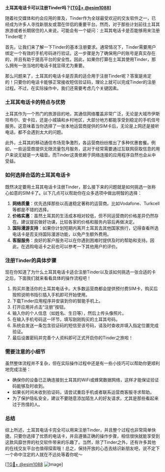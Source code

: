 **土耳其电话卡可以注册Tinder吗？[[TG💪+ @esim1088](https://t.me/s/esim1088)]**

随着社交媒体和约会应用的普及，Tinder作为全球最受欢迎的交友软件之一，已经成为许多人寻找新朋友或潜在伴侣的重要平台。然而，对于那些计划前往土耳其旅游或者长期居住的人来说，可能会有一个疑问：土耳其电话卡是否能够用来注册Tinder呢？

首先，让我们来了解一下Tinder的基本注册要求。通常情况下，Tinder需要用户绑定一个有效的手机号码进行验证。这一步骤是为了确保用户的账号是真实存在的，并且有助于提高平台的安全性。因此，如果你打算在土耳其使用Tinder，那么拥有一张当地的电话卡就显得尤为重要。

那么问题来了，土耳其的电话卡是否真的适合用于注册Tinder呢？答案是肯定的！只要你的电话卡能够正常接收短信验证码，理论上就可以完成Tinder的注册过程。不过，在实际操作中，我们还需要考虑几个关键因素。

### **土耳其电话卡的特点与优势**

土耳其作为一个热门的旅游目的地，其通信网络覆盖非常广泛，无论是大城市伊斯坦布尔、安卡拉，还是小城镇和乡村地区，大部分地方都能享受到稳定的手机信号服务。这意味着当你选择了一张本地运营商提供的SIM卡后，无论是上网还是接听电话，都不会遇到太大的问题。

此外，土耳其的移动通信市场竞争激烈，各运营商纷纷推出了多种优惠套餐。例如，一些运营商提供无限流量包月服务，这对于经常需要通过互联网获取信息的用户来说无疑是一大福音。而Tinder这类依赖于网络连接的应用程序自然也会从中受益。

### **如何选择合适的土耳其电话卡**

既然决定要用土耳其电话卡注册Tinder，那么接下来的问题就是如何挑选一张称心如意的SIM卡了。以下几点可以帮助你在众多选项中做出明智的选择：

1. **网络质量**：优先选择那些以高速稳定著称的运营商。比如Vodafone、Turkcell等都是不错的选择。
2. **价格实惠**：虽然土耳其的生活成本相对较低，但不同运营商的价格差异仍然存在。建议提前做好功课，比较各家的价格和服务内容后再做决定。
3. **国际漫游支持**：如果你计划短期内离开土耳其去其他国家旅行，记得查看所选电话卡是否支持国际漫游功能，以免产生额外费用。
4. **客服服务**：良好的客户服务可以在你遇到困难时提供及时的帮助和支持。因此，在选购电话卡之前也可以参考一下其他用户的评价。

### **注册Tinder的具体步骤**

现在你知道了为什么土耳其电话卡适合注册Tinder以及该如何挑选一张合适的卡之后，下面我们就来看看具体的操作流程吧！

1. 购买并激活你的土耳其电话卡。大多数运营商都会提供预付费SIM卡，购买后按照说明书指引插入手机即可开始使用。
2. 下载Tinder应用程序并安装到你的智能手机上。
3. 打开应用并点击“注册”按钮。
4. 输入你的个人信息（如姓名、生日等），然后上传头像照片。
5. 在输入手机号码这一环节，填写刚刚购买的土耳其号码。
6. 系统会发送一条包含验证码的短信至该号码，请及时查收并填入指定位置完成验证。
7. 最后设置密码并完善个人资料即可正式开启你的Tinder之旅啦！

### **需要注意的小细节**

虽然整体流程并不复杂，但在实际操作过程中还是有一些小技巧可以帮助你更顺利地完成注册：

- 确保你的设备已正确连接到土耳其的WiFi或蜂窝数据网络，这样才能保证验证码能够及时收到。
- 如果长时间未收到验证码，请尝试重启手机或者联系运营商客服寻求帮助。
- 为了保护隐私安全，建议不要随意添加陌生人的好友请求，尤其是那些看起来过于热情的人。

### **总结**

综上所述，土耳其电话卡完全可以用来注册Tinder，并且整个过程也非常简单快捷。只要你选择了优质的电话卡，并且遵循正确的操作步骤，相信很快就能享受到这款风靡世界的社交软件带来的乐趣了。当然，除了Tinder之外，还有许多其他的在线交友平台也值得探索哦！总之，保持开放的心态去结识新朋友吧，说不定下一个命中注定的人就在不远处等着你呢～

[[TG💪+ @esim1088](https://t.me/s/esim1088) ![Image](https://i.postimg.cc/4NQfJmqS/Snipaste-2025-05-13-00-14-12.png)]